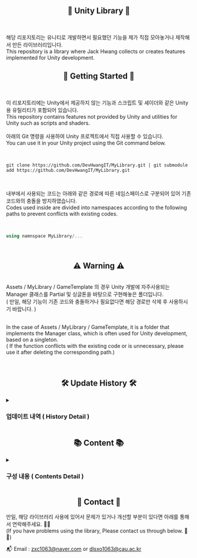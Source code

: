 <h2 align="center"> 🎉 Unity Library 🎉 </h2><br>

해당 리포지토리는 유니티로 개발하면서 필요했던 기능을 제가 직접 모아놓거나 제작해서 만든 라이브러리입니다. <br>
This repository is a library where Jack Hwang collects or creates features implemented for Unity development.

<h2 align="center"> 🍳 Getting Started 🍳 </h2><br>

이 리포지토리에는 Unity에서 제공하지 않는 기능과 스크립트 및 셰이더와 같은 Unity용 유틸리티가 포함되어 있습니다.<br>
This repository contains features not provided by Unity and utilities for Unity such as scripts and shaders.
<br><br>
아래의 Git 명령을 사용하여 Unity 프로젝트에서 직접 사용할 수 있습니다. <br>
You can use it in your Unity project using the Git command below.

<br>

```
git clone https://github.com/DevHwangIT/MyLibrary.git | git submodule add https://github.com/DevHwangIT/MyLibrary.git
```
<br>

내부에서 사용되는 코드는 아래와 같은 경로에 따른 네임스페이스로 구분되어 있어 기존 코드와의 충돌을 방지하였습니다.<br>
Codes used inside are divided into namespaces according to the following paths to prevent conflicts with existing codes.

<br>

```C#
using namnspace MyLibrary/...
```
<br>

<h2 align="center"> ⚠ Warning ⚠ </h2><br>
Assets / MyLibrary / GameTemplate 의 경우 Unity 개발에 자주사용되는 Manager 클래스를 Partial 및 싱글톤을 바탕으로 구현해놓은 폴더입니다.<br> ( 만일, 해당 기능이 기존 코드와 충돌하거나 필요없다면 해당 경로만 삭제 후 사용하시기 바랍니다. )<br><br>

In the case of Assets / MyLibrary / GameTemplate, it is a folder that implements the Manager class, which is often used for Unity development, based on a singleton.<br> ( If the function conflicts with the existing code or is unnecessary, please use it after deleting the corresponding path.)

<br>

<h2 align="center"> 🛠 Update History 🛠 </h2>
<details>
<summary><h3> 업데이트 내역 ( History Detail )</h3></summary>
<div markdown="1">
  
2022.06.20 Write ReadMe documents <br>
2022.07.20 Add scriptable singleton function <br>
 
</div>
</details>

<h2 align="center"> 📚 Content 📚</h2>

<details>
<summary><h3> 구성 내용 ( Contents Detail ) </h3></summary>
<div markdown="1">
<h4> [Path] Assets / MyLibrary / 1.DesignPattern </h4>
- 유니티에서 사용할 수 있는 디자인 패턴 관련 기능을 모아둔 디렉토리입니다.<br>
  ( A directory contains features related to design patterns available in Unity. )

<h4> [Path] Assets / MyLibrary / 2.Mathematic </h4>  
- 유니티에서 사용할 수 있는 수학 연산과 관련된 기능이 포함된 디렉토리입니다.<br>
  ( A directory containing functions related to mathematical operations available in Unity. )
  
<h4> [Path] Assets / MyLibrary / 3.Tools </h4>
- 유니티에서 사용할 수 있는 게임 개발을 위한 편리한 기능과 도구가 있는 디렉토리입니다.<br>
  ( A directory with convenient features and tools for game development available in Unity. )

<h4> [Path] Assets / MyLibrary / 4.Utility </h4>
- 유니티에서 자주 사용되지만, 구현되지 않은 게임 개발을 위한 함수들이 구현되어 있는 디렉토리입니다.<br>
  ( A directory where features for game development that are frequently used but not implemented in Unity are implemented. )

<h4> [Path] Assets / MyLibrary / 5.Mobile </h4>
- 유니티에서 모바일 빌드시에 사용할 수 있는 기능들이 모여있는 디렉토리입니다.<br>
  ( A directory is a collection of features that can be used when building mobile in Unity. )

<h4> [Path] Assets / MyLibrary / 6.Network </h4>
- 유니티에서 사용할 수 있는 네트워크 및 통신을 위한 기능이 구현되어 있는 디렉토리입니다.<br>
  ( A directory that implements functions for networking and communication that can be used in Unity. )

<h4> [Path] Assets / MyLibrary / 7.Shader </h4>
- 유니티에서 사용할 수 있는 쉐이더 기능을 위한 디렉토리입니다.<br>
  ( A Directory for shader features available in Unity. )

<h4> [Path] Assets / MyLibrary / 8.Attribute </h4>
- 유니티 에디터에서 사용할 수 있는 애트리뷰트 기능을 구현해 놓은 디렉토리입니다.<br>
  (A directory that implements attribute functions that can be used in the Unity editor. )

<h4> [Path] Assets / MyLibrary / 99.Etc </h4>
- 유니티에서 사용할 수 있지만 분류가 명확하지 않아 이를 구분하기 위한 디렉토리입니다.<br>
  ( It is available in Unity, but the classification is not clear, so it is a directory to distinguish them. )

<h4> [Path] Assets / MyLibrary / GameTemplate </h4>
- Unity에서 자주 사용되는 Manager 관련 클래스 및 기능이 구현되어 있는 디렉토리입니다. <br>
  
[GameTemplate에 관한 중요한 내용은 경고를 참조하세요.](https://github.com/DevHwangIT/MyLibrary#--warning--) <br> 
  
  ( This is the directory where Manager-related classes and functions frequently used in Unity are implemented. )   
[See the warnings for important information about GameTemplates.](https://github.com/DevHwangIT/MyLibrary#--warning--)
  
</div>
</details>

<h2 align="center"> 📧 Contact 📧 </h2>

만일, 해당 라이브러리 사용에 있어서 문제가 있거나 개선할 부분이 있다면 아래를 통해서 연락해주세요. 🙏🙏<br>
(If you have problems using the library, Please contact us through below. 🙏🙏)

📬 Email : zxc1063@naver.com or dlsxo1063@cau.ac.kr

